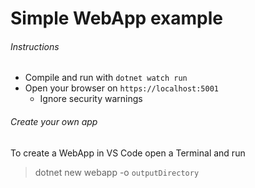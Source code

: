 # Simple WebApp example

###### Instructions
- Compile and run with `dotnet watch run`
- Open your browser on `https://localhost:5001`
  - Ignore security warnings

###### Create your own app
To create a WebApp in VS Code open a Terminal and run
> dotnet new webapp -o `outputDirectory`

